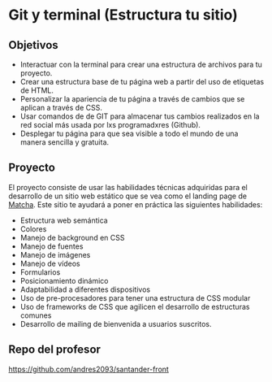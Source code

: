 # Git y terminal (Estructura tu sitio)
## Objetivos
* Interactuar con la terminal para crear una estructura de archivos para tu proyecto.
* Crear una estructura base de tu página web a partir del uso de etiquetas de HTML.
* Personalizar la apariencia de tu página a través de cambios que se aplican a través de CSS.
* Usar comandos de de GIT para almacenar tus cambios realizados en la red social más usada por lxs programadxres (Github).
* Desplegar tu página para que sea visible a todo el mundo de una manera sencilla y gratuita.

## Proyecto

El proyecto consiste de usar las habilidades técnicas adquiridas para el desarrollo de un sitio web estático que se vea como el landing page de [Matcha](https://bedu-fef.netlify.app/). 
Este sitio te ayudará a poner en práctica las siguientes habilidades:

* Estructura web semántica
* Colores
* Manejo de background en CSS
* Manejo de fuentes
* Manejo de imágenes
* Manejo de vídeos
* Formularios
* Posicionamiento dinámico
* Adaptabilidad a diferentes dispositivos
* Uso de pre-procesadores para tener una estructura de CSS modular
* Uso de frameworks de CSS que agilicen el desarrollo de estructuras comunes
* Desarrollo de mailing de bienvenida a usuarios suscritos.

## Repo del profesor
https://github.com/andres2093/santander-front